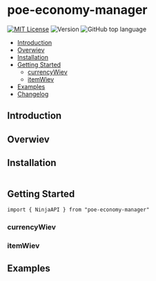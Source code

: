 # poe-economy-manager

[![MIT License](https://img.shields.io/badge/License-MIT-green.svg)](https://choosealicense.com/licenses/mit/)
![Version](https://img.shields.io/github/package-json/v/ayberkgezer/poe-economy-manager)
![GitHub top language](https://img.shields.io/github/languages/top/ayberkgezer/poe-economy-manager?logo=javascript)

- [Introduction](#introduction)
- [Overwiev](#overwiev)
- [Installation](#installation)
- [Getting Started](#getting-started)
  - [currencyWiev](#currencywiev)
  - [itemWiev](#itemwiev)
- [Examples](#examples)
- [Changelog](https://github.com/ayberkgezer/poe-economy-manager/blob/main/Changelog.md)



## Introduction

## Overwiev

## Installation
```

```
## Getting Started
```
import { NinjaAPI } from "poe-economy-manager"
```
### currencyWiev

### itemWiev

## Examples
